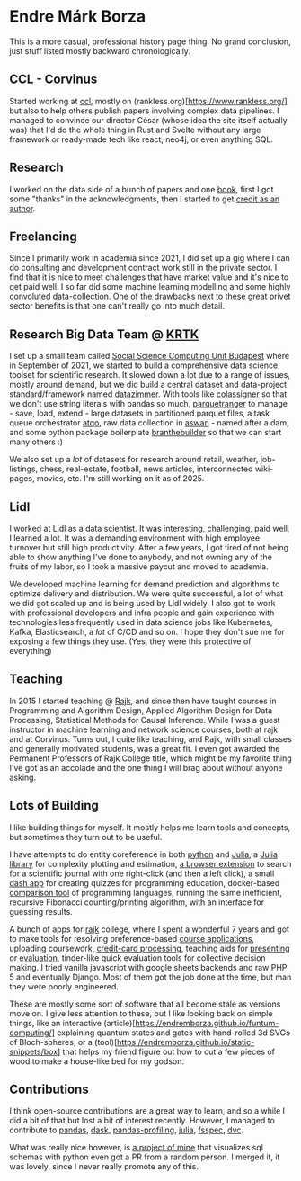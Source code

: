 # Endre Márk Borza

This is a more casual, professional history page thing. No grand conclusion, just stuff listed mostly backward chronologically.

## CCL - Corvinus

Started working at [ccl](https://centerforcollectivelearning.org/), mostly on (rankless.org)[https://www.rankless.org/] but also to help others publish papers involving complex data pipelines. I managed to convince our director César (whose idea the site itself actually was) that I'd do the whole thing in Rust and Svelte without any large framework or ready-made tech like react, neo4j, or even anything SQL.

## Research

I worked on the data side of a bunch of papers and one [book](https://gabors-data-analysis.com/), first I got some "thanks" in the acknowledgments, then I started to get [credit as an author](https://scholar.google.com/citations?user=FzM5hAUAAAAJ&hl=en&oi=ao).

## Freelancing

Since I primarily work in academia since 2021, I did set up a gig where I can do consulting and development contract work still in the private sector. I find that it is nice to meet challenges that have market value and it's nice to get paid well. I so far did some machine learning modelling and some highly convoluted data-collection. One of the drawbacks next to these great privet sector benefits is that one can't really go into much detail.

## Research Big Data Team @ [KRTK](https://krtk.hun-ren.hu/en/homepage/)

I set up a small team called [Social Science Computing Unit Budapest](https://sscu-budapest.github.io/) where in September of 2021, we started to build a comprehensive data science toolset for scientific research. It slowed down a lot due to a range of issues, mostly around demand, but we did build a central dataset and data-project standard/framework named [datazimmer](https://github.com/sscu-budapest/datazimmer).
With tools like [colassigner](https://github.com/endremborza/colassigner) so that we don't use string literals with pandas so much, [parquetranger](https://github.com/endremborza/parquetranger) to manage - save, load, extend - large datasets in partitioned parquet files, a task queue orchestrator [atqo](https://github.com/endremborza/atqo), raw data collection in [aswan](https://github.com/endremborza/aswan) - named after a dam, and some python package boilerplate [branthebuilder](https://github.com/endremborza/branthebuilder) so that we can start many others :)

We also set up a _lot_ of datasets for research around retail, weather, job-listings, chess, real-estate, football, news articles, interconnected wiki-pages, movies, etc. I'm still working on it as of 2025.

## Lidl

I worked at Lidl as a data scientist. It was interesting, challenging, paid well, I learned a lot. It was a demanding environment with high employee turnover but still high productivity. After a few years, I got tired of not being able to show anything I've done to anybody, and not owning any of the fruits of my labor, so I took a massive paycut and moved to academia.

We developed machine learning for demand prediction and algorithms to optimize delivery and distribution. We were quite successful, a lot of what we did got scaled up and is being used by Lidl widely. I also got to work with professional developers and infra people and gain experience with technologies less frequently used in data science jobs like Kubernetes, Kafka, Elasticsearch, a _lot_ of C/CD and so on. I hope they don't sue me for exposing a few things they use. (Yes, they were this protective of everything)

## Teaching 

In 2015 I started teaching @ [Rajk](http://rajk.eu/home/), and since then have taught courses in Programming and Algorithm Design, Applied Algorithm Design for Data Processing, Statistical Methods for Causal Inference. While I was a guest instructor in machine learning and network science courses, both at rajk and at Corvinus.
Turns out, I quite like teaching, and Rajk, with small classes and generally motivated students, was a great fit. I even got awarded the Permanent Professors of Rajk College title, which might be my favorite thing I've got as an accolade and the one thing I will brag about without anyone asking.

## Lots of Building

I like building things for myself. It mostly helps me learn tools and concepts, but sometimes they turn out to be useful. 

I have attempts to do entity coreference in both [python](https://github.com/endremborza/encoref) and [Julia](https://github.com/endremborza/Encoref.jl), 
a [Julia library](https://github.com/endremborza/BigO.jl) for complexity plotting and estimation, 
[a browser extension](https://github.com/endremborza/scimagojr-search-engine) to search for a scientific journal with one right-click (and then a left click), 
a small [dash app](https://github.com/endremborza/typegame) for creating quizzes for programming education,
docker-based [comparison tool](https://github.com/endremborza/fibonacci_language_comparison) of programming languages, running the same inefficient, recursive Fibonacci counting/printing algorithm, with an interface for guessing results. 

A bunch of apps for [rajk](http://rajk.eu/home/) college, where I spent a wonderful 7 years and got to make tools for resolving preference-based [course applications](https://github.com/rajk-apps/riki), uploading coursework, [credit-card processing](https://github.com/rajk-apps/rajksimple), teaching aids for [presenting](https://github.com/endremborza/teach) or [evaluation](https://jkg-evaluators.readthedocs.io/en/latest/index.html), tinder-like quick evaluation tools for collective decision making. I tried vanilla javascript with google sheets backends and raw PHP 5 and eventually Django. Most of them got the job done at the time, but man they were poorly engineered.

These are mostly some sort of software that all become stale as versions move on. I give less attention to these, but I like looking back on simple things, like an interactive (article)[https://endremborza.github.io/funtum-computing/] explaining quantum states and gates with hand-rolled 3d SVGs of Bloch-spheres, or a (tool)[https://endremborza.github.io/static-snippets/box] that helps my friend figure out how to cut a few pieces of wood to make a house-like bed for my godson.

## Contributions

I think open-source contributions are a great way to learn, and so a while I did a bit of that but lost a bit of interest recently. However, I managed to contribute to [pandas](https://github.com/pandas-dev/pandas/commits?author=endremborza), [dask](https://github.com/dask/dask/commits?author=endremborza), [pandas-profiling](https://github.com/pandas-profiling/pandas-profiling/commits?author=endremborza), [julia](https://github.com/JuliaLang/julia/commits?author=endremborza), [fsspec](https://github.com/fsspec/filesystem_spec/commits?author=endremborza), [dvc](https://github.com/iterative/dvc/commits?author=endremborza).

What was really nice however, is [a project of mine](https://github.com/endremborza/sqlmermaid) that visualizes sql schemas with python even got a PR from a random person. I merged it, it was lovely, since I never really promote any of this.
